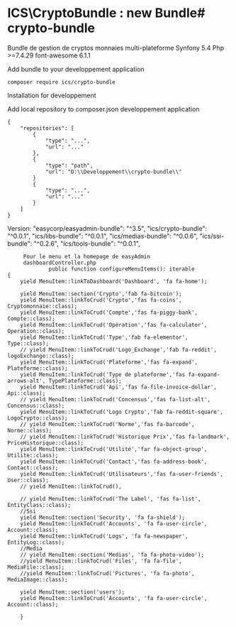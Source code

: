 # ICS\CryptoBundle : new Bundle# crypto-bundle
Bundle de gestion de cryptos monnaies multi-plateforme
Synfony 5.4
Php >=7.4.29
font-awesome 6.1.1

Add bundle to your developpement application

    composer require ics/crypto-bundle
    
Installation for developpement

Add local repository to composer.json developpement application

    {
        "repositories": [
            {
                "type": "...",
                "url": "..."
            }, 
            {
                "type": "path",
                "url": "D:\\Developpement\\crypto-bundle\\"
            }
            {
                "type": "...",
                "url": "..."
            }
        ]
    }


Version: 
         "easycorp/easyadmin-bundle": "^3.5",
         "ics/crypto-bundle": "^0.0.1",
         "ics/libs-bundle": "^0.0.1",
         "ics/medias-bundle": "^0.0.6",
         "ics/ssi-bundle": "^0.2.6",
         "ics/tools-bundle": "^0.0.1",
         
         Pour le menu et la homepage de easyAdmin
         dashboardController.php
                 public function configureMenuItems(): iterable
    {
        yield MenuItem::linkToDashboard('Dashboard', 'fa fa-home');
        
        yield MenuItem::section('Crypto','fab fa-bitcoin');
        yield MenuItem::linkToCrud('Crypto','fas fa-coins', Cryptomonnaie::class);
        yield MenuItem::linkToCrud('Compte','fas fa-piggy-bank', Compte::class);
        yield MenuItem::linkToCrud('Opération','fas fa-calculator', Operation::class);
        yield MenuItem::linkToCrud('Type','fab fa-elementor', Type::class);
        // yield MenuItem::linkToCrud('Logo_Exchange','fab fa-reddit', logoExchange::class);
        yield MenuItem::linkToCrud('Plateforme','fas fa-expand', Plateforme::class);
        yield MenuItem::linkToCrud('Type de plateforme','fas fa-expand-arrows-alt', TypePlateforme::class);
        yield MenuItem::linkToCrud('Api','fas fa-file-invoice-dollar', Api::class);
        // yield MenuItem::linkToCrud('Concensus','fas fa-list-alt', Concensus::class);
        yield MenuItem::linkToCrud('Logo Crypto','fab fa-reddit-square', LogoCrypto::class);
        // yield MenuItem::linkToCrud('Norme','fas fa-barcode', Norme::class);
        // yield MenuItem::linkToCrud('Historique Prix','fas fa-landmark', PriceHistorique::class);
        yield MenuItem::linkToCrud('Utilité','far fa-object-group', Utilite::class);
        yield MenuItem::linkToCrud('Contact','fas fa-address-book', Contact::class);
        yield MenuItem::linkToCrud('Utilisateurs','fas fa-user-friends', User::class);
        // yield MenuItem::linkToCrud(),

        // yield MenuItem::linkToCrud('The Label', 'fas fa-list', EntityClass::class);
        //Ssi
        yield MenuItem::section('Security', 'fa fa-shield');
        yield MenuItem::linkToCrud('Accounts', 'fa fa-user-circle', Account::class);
        yield MenuItem::linkToCrud('Logs', 'fa fa-newspaper', EntityLog::class);
        //Media
        // yield MenuItem::section('Medias', 'fa fa-photo-video');
        //yield MenuItem::linkToCrud('Files', 'fa fa-file', MediaFile::class);
        //yield MenuItem::linkToCrud('Pictures', 'fa fa-photo', MediaImage::class);        

        yield MenuItem::section('users');
        yield MenuItem::linkToCrud('Accounts', 'fa fa-user-circle', Account::class);

        }
         
